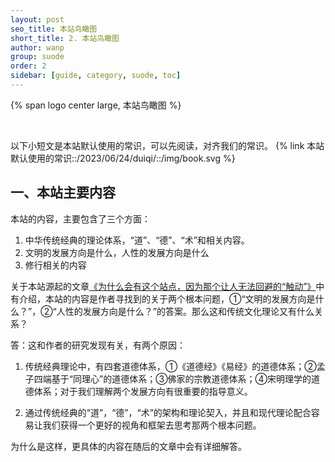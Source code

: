 ```yaml
---
layout: post
seo_title: 本站鸟瞰图
short_title: 2. 本站鸟瞰图
author: wanp
group: suode
order: 2
sidebar: [guide, category, suode, toc]
---
```


<p>
{% span logo center large, 本站鸟瞰图 %}
</p>
<br>

以下小短文是本站默认使用的常识，可以先阅读，对齐我们的常识。
{% link 本站默认使用的常识::/2023/06/24/duiqi/::/img/book.svg %}

## 一、本站主要内容

本站的内容，主要包含了三个方面：

1. 中华传统经典的理论体系，“道”、“德”、“术”和相关内容。
2. 文明的发展方向是什么，人性的发展方向是什么
3. 修行相关的内容

关于本站源起的文章[《为什么会有这个站点，因为那个让人无法回避的“触动”》](/2023/05/23/qd1/)中有介绍，本站的内容是作者寻找到的关于两个根本问题，①“文明的发展方向是什么？”，②“人性的发展方向是什么？”的答案。那么这和传统文化理论又有什么关系？

答：这和作者的研究发现有关，有两个原因：

1. 传统经典理论中，有四套道德体系，①《道德经》《易经》的道德体系；②孟子四端基于“同理心”的道德体系；③佛家的宗教道德体系；④宋明理学的道德体系；对于我们理解两个发展方向有很重要的指导意义。

2. 通过传统经典的“道”，“德”，“术”的架构和理论契入，并且和现代理论配合容易让我们获得一个更好的视角和框架去思考那两个根本问题。

为什么是这样，更具体的内容在随后的文章中会有详细解答。
